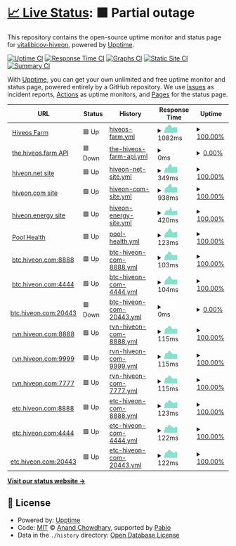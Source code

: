 # [📈 Live Status](https://vitalibicov-hiveon.github.io/status): <!--live status--> **🟧 Partial outage**

This repository contains the open-source uptime monitor and status page for [vitalibicov-hiveon](https://vitalibicov-hiveon.github.io/status), powered by [Upptime](https://github.com/upptime/upptime).

[![Uptime CI](https://github.com/vitalibicov-hiveon/status/workflows/Uptime%20CI/badge.svg)](https://github.com/vitalibicov-hiveon/status/actions?query=workflow%3A%22Uptime+CI%22)
[![Response Time CI](https://github.com/vitalibicov-hiveon/status/workflows/Response%20Time%20CI/badge.svg)](https://github.com/vitalibicov-hiveon/status/actions?query=workflow%3A%22Response+Time+CI%22)
[![Graphs CI](https://github.com/vitalibicov-hiveon/status/workflows/Graphs%20CI/badge.svg)](https://github.com/vitalibicov-hiveon/status/actions?query=workflow%3A%22Graphs+CI%22)
[![Static Site CI](https://github.com/vitalibicov-hiveon/status/workflows/Static%20Site%20CI/badge.svg)](https://github.com/vitalibicov-hiveon/status/actions?query=workflow%3A%22Static+Site+CI%22)
[![Summary CI](https://github.com/vitalibicov-hiveon/status/workflows/Summary%20CI/badge.svg)](https://github.com/vitalibicov-hiveon/status/actions?query=workflow%3A%22Summary+CI%22)

With [Upptime](https://upptime.js.org), you can get your own unlimited and free uptime monitor and status page, powered entirely by a GitHub repository. We use [Issues](https://github.com/vitalibicov-hiveon/status/issues) as incident reports, [Actions](https://github.com/vitalibicov-hiveon/status/actions) as uptime monitors, and [Pages](https://vitalibicov-hiveon.github.io/status) for the status page.

<!--start: status pages-->
<!-- This summary is generated by Upptime (https://github.com/upptime/upptime) -->
<!-- Do not edit this manually, your changes will be overwritten -->
<!-- prettier-ignore -->
| URL | Status | History | Response Time | Uptime |
| --- | ------ | ------- | ------------- | ------ |
| <img alt="" src="https://icons.duckduckgo.com/ip3/the.hiveos.farm.ico" height="13"> [Hiveos Farm](https://the.hiveos.farm) | 🟩 Up | [hiveos-farm.yml](https://github.com/hiveon/status/commits/HEAD/history/hiveos-farm.yml) | <details><summary><img alt="Response time graph" src="./graphs/hiveos-farm/response-time-week.png" height="20"> 1082ms</summary><br><a href="https://status.hiveon.net/history/hiveos-farm"><img alt="Response time 1085" src="https://img.shields.io/endpoint?url=https%3A%2F%2Fraw.githubusercontent.com%2Fhiveon%2Fstatus%2FHEAD%2Fapi%2Fhiveos-farm%2Fresponse-time.json"></a><br><a href="https://status.hiveon.net/history/hiveos-farm"><img alt="24-hour response time 971" src="https://img.shields.io/endpoint?url=https%3A%2F%2Fraw.githubusercontent.com%2Fhiveon%2Fstatus%2FHEAD%2Fapi%2Fhiveos-farm%2Fresponse-time-day.json"></a><br><a href="https://status.hiveon.net/history/hiveos-farm"><img alt="7-day response time 1082" src="https://img.shields.io/endpoint?url=https%3A%2F%2Fraw.githubusercontent.com%2Fhiveon%2Fstatus%2FHEAD%2Fapi%2Fhiveos-farm%2Fresponse-time-week.json"></a><br><a href="https://status.hiveon.net/history/hiveos-farm"><img alt="30-day response time 1099" src="https://img.shields.io/endpoint?url=https%3A%2F%2Fraw.githubusercontent.com%2Fhiveon%2Fstatus%2FHEAD%2Fapi%2Fhiveos-farm%2Fresponse-time-month.json"></a><br><a href="https://status.hiveon.net/history/hiveos-farm"><img alt="1-year response time 1085" src="https://img.shields.io/endpoint?url=https%3A%2F%2Fraw.githubusercontent.com%2Fhiveon%2Fstatus%2FHEAD%2Fapi%2Fhiveos-farm%2Fresponse-time-year.json"></a></details> | <details><summary><a href="https://status.hiveon.net/history/hiveos-farm">100.00%</a></summary><a href="https://status.hiveon.net/history/hiveos-farm"><img alt="All-time uptime 99.90%" src="https://img.shields.io/endpoint?url=https%3A%2F%2Fraw.githubusercontent.com%2Fhiveon%2Fstatus%2FHEAD%2Fapi%2Fhiveos-farm%2Fuptime.json"></a><br><a href="https://status.hiveon.net/history/hiveos-farm"><img alt="24-hour uptime 100.00%" src="https://img.shields.io/endpoint?url=https%3A%2F%2Fraw.githubusercontent.com%2Fhiveon%2Fstatus%2FHEAD%2Fapi%2Fhiveos-farm%2Fuptime-day.json"></a><br><a href="https://status.hiveon.net/history/hiveos-farm"><img alt="7-day uptime 100.00%" src="https://img.shields.io/endpoint?url=https%3A%2F%2Fraw.githubusercontent.com%2Fhiveon%2Fstatus%2FHEAD%2Fapi%2Fhiveos-farm%2Fuptime-week.json"></a><br><a href="https://status.hiveon.net/history/hiveos-farm"><img alt="30-day uptime 99.87%" src="https://img.shields.io/endpoint?url=https%3A%2F%2Fraw.githubusercontent.com%2Fhiveon%2Fstatus%2FHEAD%2Fapi%2Fhiveos-farm%2Fuptime-month.json"></a><br><a href="https://status.hiveon.net/history/hiveos-farm"><img alt="1-year uptime 99.90%" src="https://img.shields.io/endpoint?url=https%3A%2F%2Fraw.githubusercontent.com%2Fhiveon%2Fstatus%2FHEAD%2Fapi%2Fhiveos-farm%2Fuptime-year.json"></a></details>
| <img alt="" src="https://icons.duckduckgo.com/ip3/the.hiveos.farm.ico" height="13"> [the.hiveos.farm API](https://the.hiveos.farm/api/oauth/userinfo) | 🟥 Down | [the-hiveos-farm-api.yml](https://github.com/hiveon/status/commits/HEAD/history/the-hiveos-farm-api.yml) | <details><summary><img alt="Response time graph" src="./graphs/the-hiveos-farm-api/response-time-week.png" height="20"> 0ms</summary><br><a href="https://status.hiveon.net/history/the-hiveos-farm-api"><img alt="Response time 0" src="https://img.shields.io/endpoint?url=https%3A%2F%2Fraw.githubusercontent.com%2Fhiveon%2Fstatus%2FHEAD%2Fapi%2Fthe-hiveos-farm-api%2Fresponse-time.json"></a><br><a href="https://status.hiveon.net/history/the-hiveos-farm-api"><img alt="24-hour response time 0" src="https://img.shields.io/endpoint?url=https%3A%2F%2Fraw.githubusercontent.com%2Fhiveon%2Fstatus%2FHEAD%2Fapi%2Fthe-hiveos-farm-api%2Fresponse-time-day.json"></a><br><a href="https://status.hiveon.net/history/the-hiveos-farm-api"><img alt="7-day response time 0" src="https://img.shields.io/endpoint?url=https%3A%2F%2Fraw.githubusercontent.com%2Fhiveon%2Fstatus%2FHEAD%2Fapi%2Fthe-hiveos-farm-api%2Fresponse-time-week.json"></a><br><a href="https://status.hiveon.net/history/the-hiveos-farm-api"><img alt="30-day response time 0" src="https://img.shields.io/endpoint?url=https%3A%2F%2Fraw.githubusercontent.com%2Fhiveon%2Fstatus%2FHEAD%2Fapi%2Fthe-hiveos-farm-api%2Fresponse-time-month.json"></a><br><a href="https://status.hiveon.net/history/the-hiveos-farm-api"><img alt="1-year response time 0" src="https://img.shields.io/endpoint?url=https%3A%2F%2Fraw.githubusercontent.com%2Fhiveon%2Fstatus%2FHEAD%2Fapi%2Fthe-hiveos-farm-api%2Fresponse-time-year.json"></a></details> | <details><summary><a href="https://status.hiveon.net/history/the-hiveos-farm-api">0.00%</a></summary><a href="https://status.hiveon.net/history/the-hiveos-farm-api"><img alt="All-time uptime 0.00%" src="https://img.shields.io/endpoint?url=https%3A%2F%2Fraw.githubusercontent.com%2Fhiveon%2Fstatus%2FHEAD%2Fapi%2Fthe-hiveos-farm-api%2Fuptime.json"></a><br><a href="https://status.hiveon.net/history/the-hiveos-farm-api"><img alt="24-hour uptime 0.00%" src="https://img.shields.io/endpoint?url=https%3A%2F%2Fraw.githubusercontent.com%2Fhiveon%2Fstatus%2FHEAD%2Fapi%2Fthe-hiveos-farm-api%2Fuptime-day.json"></a><br><a href="https://status.hiveon.net/history/the-hiveos-farm-api"><img alt="7-day uptime 0.00%" src="https://img.shields.io/endpoint?url=https%3A%2F%2Fraw.githubusercontent.com%2Fhiveon%2Fstatus%2FHEAD%2Fapi%2Fthe-hiveos-farm-api%2Fuptime-week.json"></a><br><a href="https://status.hiveon.net/history/the-hiveos-farm-api"><img alt="30-day uptime 0.00%" src="https://img.shields.io/endpoint?url=https%3A%2F%2Fraw.githubusercontent.com%2Fhiveon%2Fstatus%2FHEAD%2Fapi%2Fthe-hiveos-farm-api%2Fuptime-month.json"></a><br><a href="https://status.hiveon.net/history/the-hiveos-farm-api"><img alt="1-year uptime 0.00%" src="https://img.shields.io/endpoint?url=https%3A%2F%2Fraw.githubusercontent.com%2Fhiveon%2Fstatus%2FHEAD%2Fapi%2Fthe-hiveos-farm-api%2Fuptime-year.json"></a></details>
| <img alt="" src="https://icons.duckduckgo.com/ip3/hiveon.net.ico" height="13"> [hiveon.net site](https://hiveon.net) | 🟩 Up | [hiveon-net-site.yml](https://github.com/hiveon/status/commits/HEAD/history/hiveon-net-site.yml) | <details><summary><img alt="Response time graph" src="./graphs/hiveon-net-site/response-time-week.png" height="20"> 349ms</summary><br><a href="https://status.hiveon.net/history/hiveon-net-site"><img alt="Response time 355" src="https://img.shields.io/endpoint?url=https%3A%2F%2Fraw.githubusercontent.com%2Fhiveon%2Fstatus%2FHEAD%2Fapi%2Fhiveon-net-site%2Fresponse-time.json"></a><br><a href="https://status.hiveon.net/history/hiveon-net-site"><img alt="24-hour response time 332" src="https://img.shields.io/endpoint?url=https%3A%2F%2Fraw.githubusercontent.com%2Fhiveon%2Fstatus%2FHEAD%2Fapi%2Fhiveon-net-site%2Fresponse-time-day.json"></a><br><a href="https://status.hiveon.net/history/hiveon-net-site"><img alt="7-day response time 349" src="https://img.shields.io/endpoint?url=https%3A%2F%2Fraw.githubusercontent.com%2Fhiveon%2Fstatus%2FHEAD%2Fapi%2Fhiveon-net-site%2Fresponse-time-week.json"></a><br><a href="https://status.hiveon.net/history/hiveon-net-site"><img alt="30-day response time 357" src="https://img.shields.io/endpoint?url=https%3A%2F%2Fraw.githubusercontent.com%2Fhiveon%2Fstatus%2FHEAD%2Fapi%2Fhiveon-net-site%2Fresponse-time-month.json"></a><br><a href="https://status.hiveon.net/history/hiveon-net-site"><img alt="1-year response time 355" src="https://img.shields.io/endpoint?url=https%3A%2F%2Fraw.githubusercontent.com%2Fhiveon%2Fstatus%2FHEAD%2Fapi%2Fhiveon-net-site%2Fresponse-time-year.json"></a></details> | <details><summary><a href="https://status.hiveon.net/history/hiveon-net-site">100.00%</a></summary><a href="https://status.hiveon.net/history/hiveon-net-site"><img alt="All-time uptime 99.96%" src="https://img.shields.io/endpoint?url=https%3A%2F%2Fraw.githubusercontent.com%2Fhiveon%2Fstatus%2FHEAD%2Fapi%2Fhiveon-net-site%2Fuptime.json"></a><br><a href="https://status.hiveon.net/history/hiveon-net-site"><img alt="24-hour uptime 100.00%" src="https://img.shields.io/endpoint?url=https%3A%2F%2Fraw.githubusercontent.com%2Fhiveon%2Fstatus%2FHEAD%2Fapi%2Fhiveon-net-site%2Fuptime-day.json"></a><br><a href="https://status.hiveon.net/history/hiveon-net-site"><img alt="7-day uptime 100.00%" src="https://img.shields.io/endpoint?url=https%3A%2F%2Fraw.githubusercontent.com%2Fhiveon%2Fstatus%2FHEAD%2Fapi%2Fhiveon-net-site%2Fuptime-week.json"></a><br><a href="https://status.hiveon.net/history/hiveon-net-site"><img alt="30-day uptime 99.93%" src="https://img.shields.io/endpoint?url=https%3A%2F%2Fraw.githubusercontent.com%2Fhiveon%2Fstatus%2FHEAD%2Fapi%2Fhiveon-net-site%2Fuptime-month.json"></a><br><a href="https://status.hiveon.net/history/hiveon-net-site"><img alt="1-year uptime 99.96%" src="https://img.shields.io/endpoint?url=https%3A%2F%2Fraw.githubusercontent.com%2Fhiveon%2Fstatus%2FHEAD%2Fapi%2Fhiveon-net-site%2Fuptime-year.json"></a></details>
| <img alt="" src="https://icons.duckduckgo.com/ip3/hiveon.com.ico" height="13"> [hiveon.com site](https://hiveon.com) | 🟩 Up | [hiveon-com-site.yml](https://github.com/hiveon/status/commits/HEAD/history/hiveon-com-site.yml) | <details><summary><img alt="Response time graph" src="./graphs/hiveon-com-site/response-time-week.png" height="20"> 938ms</summary><br><a href="https://status.hiveon.net/history/hiveon-com-site"><img alt="Response time 925" src="https://img.shields.io/endpoint?url=https%3A%2F%2Fraw.githubusercontent.com%2Fhiveon%2Fstatus%2FHEAD%2Fapi%2Fhiveon-com-site%2Fresponse-time.json"></a><br><a href="https://status.hiveon.net/history/hiveon-com-site"><img alt="24-hour response time 776" src="https://img.shields.io/endpoint?url=https%3A%2F%2Fraw.githubusercontent.com%2Fhiveon%2Fstatus%2FHEAD%2Fapi%2Fhiveon-com-site%2Fresponse-time-day.json"></a><br><a href="https://status.hiveon.net/history/hiveon-com-site"><img alt="7-day response time 938" src="https://img.shields.io/endpoint?url=https%3A%2F%2Fraw.githubusercontent.com%2Fhiveon%2Fstatus%2FHEAD%2Fapi%2Fhiveon-com-site%2Fresponse-time-week.json"></a><br><a href="https://status.hiveon.net/history/hiveon-com-site"><img alt="30-day response time 925" src="https://img.shields.io/endpoint?url=https%3A%2F%2Fraw.githubusercontent.com%2Fhiveon%2Fstatus%2FHEAD%2Fapi%2Fhiveon-com-site%2Fresponse-time-month.json"></a><br><a href="https://status.hiveon.net/history/hiveon-com-site"><img alt="1-year response time 925" src="https://img.shields.io/endpoint?url=https%3A%2F%2Fraw.githubusercontent.com%2Fhiveon%2Fstatus%2FHEAD%2Fapi%2Fhiveon-com-site%2Fresponse-time-year.json"></a></details> | <details><summary><a href="https://status.hiveon.net/history/hiveon-com-site">100.00%</a></summary><a href="https://status.hiveon.net/history/hiveon-com-site"><img alt="All-time uptime 100.00%" src="https://img.shields.io/endpoint?url=https%3A%2F%2Fraw.githubusercontent.com%2Fhiveon%2Fstatus%2FHEAD%2Fapi%2Fhiveon-com-site%2Fuptime.json"></a><br><a href="https://status.hiveon.net/history/hiveon-com-site"><img alt="24-hour uptime 100.00%" src="https://img.shields.io/endpoint?url=https%3A%2F%2Fraw.githubusercontent.com%2Fhiveon%2Fstatus%2FHEAD%2Fapi%2Fhiveon-com-site%2Fuptime-day.json"></a><br><a href="https://status.hiveon.net/history/hiveon-com-site"><img alt="7-day uptime 100.00%" src="https://img.shields.io/endpoint?url=https%3A%2F%2Fraw.githubusercontent.com%2Fhiveon%2Fstatus%2FHEAD%2Fapi%2Fhiveon-com-site%2Fuptime-week.json"></a><br><a href="https://status.hiveon.net/history/hiveon-com-site"><img alt="30-day uptime 100.00%" src="https://img.shields.io/endpoint?url=https%3A%2F%2Fraw.githubusercontent.com%2Fhiveon%2Fstatus%2FHEAD%2Fapi%2Fhiveon-com-site%2Fuptime-month.json"></a><br><a href="https://status.hiveon.net/history/hiveon-com-site"><img alt="1-year uptime 100.00%" src="https://img.shields.io/endpoint?url=https%3A%2F%2Fraw.githubusercontent.com%2Fhiveon%2Fstatus%2FHEAD%2Fapi%2Fhiveon-com-site%2Fuptime-year.json"></a></details>
| <img alt="" src="https://icons.duckduckgo.com/ip3/hiveon.energy.ico" height="13"> [hiveon.energy site](https://hiveon.energy) | 🟩 Up | [hiveon-energy-site.yml](https://github.com/hiveon/status/commits/HEAD/history/hiveon-energy-site.yml) | <details><summary><img alt="Response time graph" src="./graphs/hiveon-energy-site/response-time-week.png" height="20"> 420ms</summary><br><a href="https://status.hiveon.net/history/hiveon-energy-site"><img alt="Response time 274" src="https://img.shields.io/endpoint?url=https%3A%2F%2Fraw.githubusercontent.com%2Fhiveon%2Fstatus%2FHEAD%2Fapi%2Fhiveon-energy-site%2Fresponse-time.json"></a><br><a href="https://status.hiveon.net/history/hiveon-energy-site"><img alt="24-hour response time 428" src="https://img.shields.io/endpoint?url=https%3A%2F%2Fraw.githubusercontent.com%2Fhiveon%2Fstatus%2FHEAD%2Fapi%2Fhiveon-energy-site%2Fresponse-time-day.json"></a><br><a href="https://status.hiveon.net/history/hiveon-energy-site"><img alt="7-day response time 420" src="https://img.shields.io/endpoint?url=https%3A%2F%2Fraw.githubusercontent.com%2Fhiveon%2Fstatus%2FHEAD%2Fapi%2Fhiveon-energy-site%2Fresponse-time-week.json"></a><br><a href="https://status.hiveon.net/history/hiveon-energy-site"><img alt="30-day response time 274" src="https://img.shields.io/endpoint?url=https%3A%2F%2Fraw.githubusercontent.com%2Fhiveon%2Fstatus%2FHEAD%2Fapi%2Fhiveon-energy-site%2Fresponse-time-month.json"></a><br><a href="https://status.hiveon.net/history/hiveon-energy-site"><img alt="1-year response time 274" src="https://img.shields.io/endpoint?url=https%3A%2F%2Fraw.githubusercontent.com%2Fhiveon%2Fstatus%2FHEAD%2Fapi%2Fhiveon-energy-site%2Fresponse-time-year.json"></a></details> | <details><summary><a href="https://status.hiveon.net/history/hiveon-energy-site">100.00%</a></summary><a href="https://status.hiveon.net/history/hiveon-energy-site"><img alt="All-time uptime 100.00%" src="https://img.shields.io/endpoint?url=https%3A%2F%2Fraw.githubusercontent.com%2Fhiveon%2Fstatus%2FHEAD%2Fapi%2Fhiveon-energy-site%2Fuptime.json"></a><br><a href="https://status.hiveon.net/history/hiveon-energy-site"><img alt="24-hour uptime 100.00%" src="https://img.shields.io/endpoint?url=https%3A%2F%2Fraw.githubusercontent.com%2Fhiveon%2Fstatus%2FHEAD%2Fapi%2Fhiveon-energy-site%2Fuptime-day.json"></a><br><a href="https://status.hiveon.net/history/hiveon-energy-site"><img alt="7-day uptime 100.00%" src="https://img.shields.io/endpoint?url=https%3A%2F%2Fraw.githubusercontent.com%2Fhiveon%2Fstatus%2FHEAD%2Fapi%2Fhiveon-energy-site%2Fuptime-week.json"></a><br><a href="https://status.hiveon.net/history/hiveon-energy-site"><img alt="30-day uptime 100.00%" src="https://img.shields.io/endpoint?url=https%3A%2F%2Fraw.githubusercontent.com%2Fhiveon%2Fstatus%2FHEAD%2Fapi%2Fhiveon-energy-site%2Fuptime-month.json"></a><br><a href="https://status.hiveon.net/history/hiveon-energy-site"><img alt="1-year uptime 100.00%" src="https://img.shields.io/endpoint?url=https%3A%2F%2Fraw.githubusercontent.com%2Fhiveon%2Fstatus%2FHEAD%2Fapi%2Fhiveon-energy-site%2Fuptime-year.json"></a></details>
| <img alt="" src="https://icons.duckduckgo.com/ip3/hiveon.net.ico" height="13"> [Pool Health](https://hiveon.net/api/v1/pool/health) | 🟩 Up | [pool-health.yml](https://github.com/hiveon/status/commits/HEAD/history/pool-health.yml) | <details><summary><img alt="Response time graph" src="./graphs/pool-health/response-time-week.png" height="20"> 123ms</summary><br><a href="https://status.hiveon.net/history/pool-health"><img alt="Response time 215" src="https://img.shields.io/endpoint?url=https%3A%2F%2Fraw.githubusercontent.com%2Fhiveon%2Fstatus%2FHEAD%2Fapi%2Fpool-health%2Fresponse-time.json"></a><br><a href="https://status.hiveon.net/history/pool-health"><img alt="24-hour response time 115" src="https://img.shields.io/endpoint?url=https%3A%2F%2Fraw.githubusercontent.com%2Fhiveon%2Fstatus%2FHEAD%2Fapi%2Fpool-health%2Fresponse-time-day.json"></a><br><a href="https://status.hiveon.net/history/pool-health"><img alt="7-day response time 123" src="https://img.shields.io/endpoint?url=https%3A%2F%2Fraw.githubusercontent.com%2Fhiveon%2Fstatus%2FHEAD%2Fapi%2Fpool-health%2Fresponse-time-week.json"></a><br><a href="https://status.hiveon.net/history/pool-health"><img alt="30-day response time 164" src="https://img.shields.io/endpoint?url=https%3A%2F%2Fraw.githubusercontent.com%2Fhiveon%2Fstatus%2FHEAD%2Fapi%2Fpool-health%2Fresponse-time-month.json"></a><br><a href="https://status.hiveon.net/history/pool-health"><img alt="1-year response time 215" src="https://img.shields.io/endpoint?url=https%3A%2F%2Fraw.githubusercontent.com%2Fhiveon%2Fstatus%2FHEAD%2Fapi%2Fpool-health%2Fresponse-time-year.json"></a></details> | <details><summary><a href="https://status.hiveon.net/history/pool-health">100.00%</a></summary><a href="https://status.hiveon.net/history/pool-health"><img alt="All-time uptime 24.97%" src="https://img.shields.io/endpoint?url=https%3A%2F%2Fraw.githubusercontent.com%2Fhiveon%2Fstatus%2FHEAD%2Fapi%2Fpool-health%2Fuptime.json"></a><br><a href="https://status.hiveon.net/history/pool-health"><img alt="24-hour uptime 100.00%" src="https://img.shields.io/endpoint?url=https%3A%2F%2Fraw.githubusercontent.com%2Fhiveon%2Fstatus%2FHEAD%2Fapi%2Fpool-health%2Fuptime-day.json"></a><br><a href="https://status.hiveon.net/history/pool-health"><img alt="7-day uptime 100.00%" src="https://img.shields.io/endpoint?url=https%3A%2F%2Fraw.githubusercontent.com%2Fhiveon%2Fstatus%2FHEAD%2Fapi%2Fpool-health%2Fuptime-week.json"></a><br><a href="https://status.hiveon.net/history/pool-health"><img alt="30-day uptime 38.66%" src="https://img.shields.io/endpoint?url=https%3A%2F%2Fraw.githubusercontent.com%2Fhiveon%2Fstatus%2FHEAD%2Fapi%2Fpool-health%2Fuptime-month.json"></a><br><a href="https://status.hiveon.net/history/pool-health"><img alt="1-year uptime 24.97%" src="https://img.shields.io/endpoint?url=https%3A%2F%2Fraw.githubusercontent.com%2Fhiveon%2Fstatus%2FHEAD%2Fapi%2Fpool-health%2Fuptime-year.json"></a></details>
| <img alt="" src="https://icons.duckduckgo.com/ip3/null.ico" height="13"> [btc.hiveon.com:8888](btc.hiveon.com) | 🟩 Up | [btc-hiveon-com-8888.yml](https://github.com/hiveon/status/commits/HEAD/history/btc-hiveon-com-8888.yml) | <details><summary><img alt="Response time graph" src="./graphs/btc-hiveon-com-8888/response-time-week.png" height="20"> 103ms</summary><br><a href="https://status.hiveon.net/history/btc-hiveon-com-8888"><img alt="Response time 97" src="https://img.shields.io/endpoint?url=https%3A%2F%2Fraw.githubusercontent.com%2Fhiveon%2Fstatus%2FHEAD%2Fapi%2Fbtc-hiveon-com-8888%2Fresponse-time.json"></a><br><a href="https://status.hiveon.net/history/btc-hiveon-com-8888"><img alt="24-hour response time 87" src="https://img.shields.io/endpoint?url=https%3A%2F%2Fraw.githubusercontent.com%2Fhiveon%2Fstatus%2FHEAD%2Fapi%2Fbtc-hiveon-com-8888%2Fresponse-time-day.json"></a><br><a href="https://status.hiveon.net/history/btc-hiveon-com-8888"><img alt="7-day response time 103" src="https://img.shields.io/endpoint?url=https%3A%2F%2Fraw.githubusercontent.com%2Fhiveon%2Fstatus%2FHEAD%2Fapi%2Fbtc-hiveon-com-8888%2Fresponse-time-week.json"></a><br><a href="https://status.hiveon.net/history/btc-hiveon-com-8888"><img alt="30-day response time 97" src="https://img.shields.io/endpoint?url=https%3A%2F%2Fraw.githubusercontent.com%2Fhiveon%2Fstatus%2FHEAD%2Fapi%2Fbtc-hiveon-com-8888%2Fresponse-time-month.json"></a><br><a href="https://status.hiveon.net/history/btc-hiveon-com-8888"><img alt="1-year response time 97" src="https://img.shields.io/endpoint?url=https%3A%2F%2Fraw.githubusercontent.com%2Fhiveon%2Fstatus%2FHEAD%2Fapi%2Fbtc-hiveon-com-8888%2Fresponse-time-year.json"></a></details> | <details><summary><a href="https://status.hiveon.net/history/btc-hiveon-com-8888">100.00%</a></summary><a href="https://status.hiveon.net/history/btc-hiveon-com-8888"><img alt="All-time uptime 100.00%" src="https://img.shields.io/endpoint?url=https%3A%2F%2Fraw.githubusercontent.com%2Fhiveon%2Fstatus%2FHEAD%2Fapi%2Fbtc-hiveon-com-8888%2Fuptime.json"></a><br><a href="https://status.hiveon.net/history/btc-hiveon-com-8888"><img alt="24-hour uptime 100.00%" src="https://img.shields.io/endpoint?url=https%3A%2F%2Fraw.githubusercontent.com%2Fhiveon%2Fstatus%2FHEAD%2Fapi%2Fbtc-hiveon-com-8888%2Fuptime-day.json"></a><br><a href="https://status.hiveon.net/history/btc-hiveon-com-8888"><img alt="7-day uptime 100.00%" src="https://img.shields.io/endpoint?url=https%3A%2F%2Fraw.githubusercontent.com%2Fhiveon%2Fstatus%2FHEAD%2Fapi%2Fbtc-hiveon-com-8888%2Fuptime-week.json"></a><br><a href="https://status.hiveon.net/history/btc-hiveon-com-8888"><img alt="30-day uptime 100.00%" src="https://img.shields.io/endpoint?url=https%3A%2F%2Fraw.githubusercontent.com%2Fhiveon%2Fstatus%2FHEAD%2Fapi%2Fbtc-hiveon-com-8888%2Fuptime-month.json"></a><br><a href="https://status.hiveon.net/history/btc-hiveon-com-8888"><img alt="1-year uptime 100.00%" src="https://img.shields.io/endpoint?url=https%3A%2F%2Fraw.githubusercontent.com%2Fhiveon%2Fstatus%2FHEAD%2Fapi%2Fbtc-hiveon-com-8888%2Fuptime-year.json"></a></details>
| <img alt="" src="https://icons.duckduckgo.com/ip3/null.ico" height="13"> [btc.hiveon.com:4444](btc.hiveon.com) | 🟩 Up | [btc-hiveon-com-4444.yml](https://github.com/hiveon/status/commits/HEAD/history/btc-hiveon-com-4444.yml) | <details><summary><img alt="Response time graph" src="./graphs/btc-hiveon-com-4444/response-time-week.png" height="20"> 104ms</summary><br><a href="https://status.hiveon.net/history/btc-hiveon-com-4444"><img alt="Response time 97" src="https://img.shields.io/endpoint?url=https%3A%2F%2Fraw.githubusercontent.com%2Fhiveon%2Fstatus%2FHEAD%2Fapi%2Fbtc-hiveon-com-4444%2Fresponse-time.json"></a><br><a href="https://status.hiveon.net/history/btc-hiveon-com-4444"><img alt="24-hour response time 87" src="https://img.shields.io/endpoint?url=https%3A%2F%2Fraw.githubusercontent.com%2Fhiveon%2Fstatus%2FHEAD%2Fapi%2Fbtc-hiveon-com-4444%2Fresponse-time-day.json"></a><br><a href="https://status.hiveon.net/history/btc-hiveon-com-4444"><img alt="7-day response time 104" src="https://img.shields.io/endpoint?url=https%3A%2F%2Fraw.githubusercontent.com%2Fhiveon%2Fstatus%2FHEAD%2Fapi%2Fbtc-hiveon-com-4444%2Fresponse-time-week.json"></a><br><a href="https://status.hiveon.net/history/btc-hiveon-com-4444"><img alt="30-day response time 97" src="https://img.shields.io/endpoint?url=https%3A%2F%2Fraw.githubusercontent.com%2Fhiveon%2Fstatus%2FHEAD%2Fapi%2Fbtc-hiveon-com-4444%2Fresponse-time-month.json"></a><br><a href="https://status.hiveon.net/history/btc-hiveon-com-4444"><img alt="1-year response time 97" src="https://img.shields.io/endpoint?url=https%3A%2F%2Fraw.githubusercontent.com%2Fhiveon%2Fstatus%2FHEAD%2Fapi%2Fbtc-hiveon-com-4444%2Fresponse-time-year.json"></a></details> | <details><summary><a href="https://status.hiveon.net/history/btc-hiveon-com-4444">100.00%</a></summary><a href="https://status.hiveon.net/history/btc-hiveon-com-4444"><img alt="All-time uptime 100.00%" src="https://img.shields.io/endpoint?url=https%3A%2F%2Fraw.githubusercontent.com%2Fhiveon%2Fstatus%2FHEAD%2Fapi%2Fbtc-hiveon-com-4444%2Fuptime.json"></a><br><a href="https://status.hiveon.net/history/btc-hiveon-com-4444"><img alt="24-hour uptime 100.00%" src="https://img.shields.io/endpoint?url=https%3A%2F%2Fraw.githubusercontent.com%2Fhiveon%2Fstatus%2FHEAD%2Fapi%2Fbtc-hiveon-com-4444%2Fuptime-day.json"></a><br><a href="https://status.hiveon.net/history/btc-hiveon-com-4444"><img alt="7-day uptime 100.00%" src="https://img.shields.io/endpoint?url=https%3A%2F%2Fraw.githubusercontent.com%2Fhiveon%2Fstatus%2FHEAD%2Fapi%2Fbtc-hiveon-com-4444%2Fuptime-week.json"></a><br><a href="https://status.hiveon.net/history/btc-hiveon-com-4444"><img alt="30-day uptime 100.00%" src="https://img.shields.io/endpoint?url=https%3A%2F%2Fraw.githubusercontent.com%2Fhiveon%2Fstatus%2FHEAD%2Fapi%2Fbtc-hiveon-com-4444%2Fuptime-month.json"></a><br><a href="https://status.hiveon.net/history/btc-hiveon-com-4444"><img alt="1-year uptime 100.00%" src="https://img.shields.io/endpoint?url=https%3A%2F%2Fraw.githubusercontent.com%2Fhiveon%2Fstatus%2FHEAD%2Fapi%2Fbtc-hiveon-com-4444%2Fuptime-year.json"></a></details>
| <img alt="" src="https://icons.duckduckgo.com/ip3/null.ico" height="13"> [btc.hiveon.com:20443](btc.hiveon.com) | 🟥 Down | [btc-hiveon-com-20443.yml](https://github.com/hiveon/status/commits/HEAD/history/btc-hiveon-com-20443.yml) | <details><summary><img alt="Response time graph" src="./graphs/btc-hiveon-com-20443/response-time-week.png" height="20"> 0ms</summary><br><a href="https://status.hiveon.net/history/btc-hiveon-com-20443"><img alt="Response time 0" src="https://img.shields.io/endpoint?url=https%3A%2F%2Fraw.githubusercontent.com%2Fhiveon%2Fstatus%2FHEAD%2Fapi%2Fbtc-hiveon-com-20443%2Fresponse-time.json"></a><br><a href="https://status.hiveon.net/history/btc-hiveon-com-20443"><img alt="24-hour response time 0" src="https://img.shields.io/endpoint?url=https%3A%2F%2Fraw.githubusercontent.com%2Fhiveon%2Fstatus%2FHEAD%2Fapi%2Fbtc-hiveon-com-20443%2Fresponse-time-day.json"></a><br><a href="https://status.hiveon.net/history/btc-hiveon-com-20443"><img alt="7-day response time 0" src="https://img.shields.io/endpoint?url=https%3A%2F%2Fraw.githubusercontent.com%2Fhiveon%2Fstatus%2FHEAD%2Fapi%2Fbtc-hiveon-com-20443%2Fresponse-time-week.json"></a><br><a href="https://status.hiveon.net/history/btc-hiveon-com-20443"><img alt="30-day response time 0" src="https://img.shields.io/endpoint?url=https%3A%2F%2Fraw.githubusercontent.com%2Fhiveon%2Fstatus%2FHEAD%2Fapi%2Fbtc-hiveon-com-20443%2Fresponse-time-month.json"></a><br><a href="https://status.hiveon.net/history/btc-hiveon-com-20443"><img alt="1-year response time 0" src="https://img.shields.io/endpoint?url=https%3A%2F%2Fraw.githubusercontent.com%2Fhiveon%2Fstatus%2FHEAD%2Fapi%2Fbtc-hiveon-com-20443%2Fresponse-time-year.json"></a></details> | <details><summary><a href="https://status.hiveon.net/history/btc-hiveon-com-20443">0.00%</a></summary><a href="https://status.hiveon.net/history/btc-hiveon-com-20443"><img alt="All-time uptime 0.00%" src="https://img.shields.io/endpoint?url=https%3A%2F%2Fraw.githubusercontent.com%2Fhiveon%2Fstatus%2FHEAD%2Fapi%2Fbtc-hiveon-com-20443%2Fuptime.json"></a><br><a href="https://status.hiveon.net/history/btc-hiveon-com-20443"><img alt="24-hour uptime 0.00%" src="https://img.shields.io/endpoint?url=https%3A%2F%2Fraw.githubusercontent.com%2Fhiveon%2Fstatus%2FHEAD%2Fapi%2Fbtc-hiveon-com-20443%2Fuptime-day.json"></a><br><a href="https://status.hiveon.net/history/btc-hiveon-com-20443"><img alt="7-day uptime 0.00%" src="https://img.shields.io/endpoint?url=https%3A%2F%2Fraw.githubusercontent.com%2Fhiveon%2Fstatus%2FHEAD%2Fapi%2Fbtc-hiveon-com-20443%2Fuptime-week.json"></a><br><a href="https://status.hiveon.net/history/btc-hiveon-com-20443"><img alt="30-day uptime 0.00%" src="https://img.shields.io/endpoint?url=https%3A%2F%2Fraw.githubusercontent.com%2Fhiveon%2Fstatus%2FHEAD%2Fapi%2Fbtc-hiveon-com-20443%2Fuptime-month.json"></a><br><a href="https://status.hiveon.net/history/btc-hiveon-com-20443"><img alt="1-year uptime 0.00%" src="https://img.shields.io/endpoint?url=https%3A%2F%2Fraw.githubusercontent.com%2Fhiveon%2Fstatus%2FHEAD%2Fapi%2Fbtc-hiveon-com-20443%2Fuptime-year.json"></a></details>
| <img alt="" src="https://icons.duckduckgo.com/ip3/null.ico" height="13"> [rvn.hiveon.com:8888](rvn.hiveon.com) | 🟩 Up | [rvn-hiveon-com-8888.yml](https://github.com/hiveon/status/commits/HEAD/history/rvn-hiveon-com-8888.yml) | <details><summary><img alt="Response time graph" src="./graphs/rvn-hiveon-com-8888/response-time-week.png" height="20"> 115ms</summary><br><a href="https://status.hiveon.net/history/rvn-hiveon-com-8888"><img alt="Response time 123" src="https://img.shields.io/endpoint?url=https%3A%2F%2Fraw.githubusercontent.com%2Fhiveon%2Fstatus%2FHEAD%2Fapi%2Frvn-hiveon-com-8888%2Fresponse-time.json"></a><br><a href="https://status.hiveon.net/history/rvn-hiveon-com-8888"><img alt="24-hour response time 93" src="https://img.shields.io/endpoint?url=https%3A%2F%2Fraw.githubusercontent.com%2Fhiveon%2Fstatus%2FHEAD%2Fapi%2Frvn-hiveon-com-8888%2Fresponse-time-day.json"></a><br><a href="https://status.hiveon.net/history/rvn-hiveon-com-8888"><img alt="7-day response time 115" src="https://img.shields.io/endpoint?url=https%3A%2F%2Fraw.githubusercontent.com%2Fhiveon%2Fstatus%2FHEAD%2Fapi%2Frvn-hiveon-com-8888%2Fresponse-time-week.json"></a><br><a href="https://status.hiveon.net/history/rvn-hiveon-com-8888"><img alt="30-day response time 123" src="https://img.shields.io/endpoint?url=https%3A%2F%2Fraw.githubusercontent.com%2Fhiveon%2Fstatus%2FHEAD%2Fapi%2Frvn-hiveon-com-8888%2Fresponse-time-month.json"></a><br><a href="https://status.hiveon.net/history/rvn-hiveon-com-8888"><img alt="1-year response time 123" src="https://img.shields.io/endpoint?url=https%3A%2F%2Fraw.githubusercontent.com%2Fhiveon%2Fstatus%2FHEAD%2Fapi%2Frvn-hiveon-com-8888%2Fresponse-time-year.json"></a></details> | <details><summary><a href="https://status.hiveon.net/history/rvn-hiveon-com-8888">100.00%</a></summary><a href="https://status.hiveon.net/history/rvn-hiveon-com-8888"><img alt="All-time uptime 100.00%" src="https://img.shields.io/endpoint?url=https%3A%2F%2Fraw.githubusercontent.com%2Fhiveon%2Fstatus%2FHEAD%2Fapi%2Frvn-hiveon-com-8888%2Fuptime.json"></a><br><a href="https://status.hiveon.net/history/rvn-hiveon-com-8888"><img alt="24-hour uptime 100.00%" src="https://img.shields.io/endpoint?url=https%3A%2F%2Fraw.githubusercontent.com%2Fhiveon%2Fstatus%2FHEAD%2Fapi%2Frvn-hiveon-com-8888%2Fuptime-day.json"></a><br><a href="https://status.hiveon.net/history/rvn-hiveon-com-8888"><img alt="7-day uptime 100.00%" src="https://img.shields.io/endpoint?url=https%3A%2F%2Fraw.githubusercontent.com%2Fhiveon%2Fstatus%2FHEAD%2Fapi%2Frvn-hiveon-com-8888%2Fuptime-week.json"></a><br><a href="https://status.hiveon.net/history/rvn-hiveon-com-8888"><img alt="30-day uptime 100.00%" src="https://img.shields.io/endpoint?url=https%3A%2F%2Fraw.githubusercontent.com%2Fhiveon%2Fstatus%2FHEAD%2Fapi%2Frvn-hiveon-com-8888%2Fuptime-month.json"></a><br><a href="https://status.hiveon.net/history/rvn-hiveon-com-8888"><img alt="1-year uptime 100.00%" src="https://img.shields.io/endpoint?url=https%3A%2F%2Fraw.githubusercontent.com%2Fhiveon%2Fstatus%2FHEAD%2Fapi%2Frvn-hiveon-com-8888%2Fuptime-year.json"></a></details>
| <img alt="" src="https://icons.duckduckgo.com/ip3/null.ico" height="13"> [rvn.hiveon.com:9999](rvn.hiveon.com) | 🟩 Up | [rvn-hiveon-com-9999.yml](https://github.com/hiveon/status/commits/HEAD/history/rvn-hiveon-com-9999.yml) | <details><summary><img alt="Response time graph" src="./graphs/rvn-hiveon-com-9999/response-time-week.png" height="20"> 115ms</summary><br><a href="https://status.hiveon.net/history/rvn-hiveon-com-9999"><img alt="Response time 122" src="https://img.shields.io/endpoint?url=https%3A%2F%2Fraw.githubusercontent.com%2Fhiveon%2Fstatus%2FHEAD%2Fapi%2Frvn-hiveon-com-9999%2Fresponse-time.json"></a><br><a href="https://status.hiveon.net/history/rvn-hiveon-com-9999"><img alt="24-hour response time 94" src="https://img.shields.io/endpoint?url=https%3A%2F%2Fraw.githubusercontent.com%2Fhiveon%2Fstatus%2FHEAD%2Fapi%2Frvn-hiveon-com-9999%2Fresponse-time-day.json"></a><br><a href="https://status.hiveon.net/history/rvn-hiveon-com-9999"><img alt="7-day response time 115" src="https://img.shields.io/endpoint?url=https%3A%2F%2Fraw.githubusercontent.com%2Fhiveon%2Fstatus%2FHEAD%2Fapi%2Frvn-hiveon-com-9999%2Fresponse-time-week.json"></a><br><a href="https://status.hiveon.net/history/rvn-hiveon-com-9999"><img alt="30-day response time 122" src="https://img.shields.io/endpoint?url=https%3A%2F%2Fraw.githubusercontent.com%2Fhiveon%2Fstatus%2FHEAD%2Fapi%2Frvn-hiveon-com-9999%2Fresponse-time-month.json"></a><br><a href="https://status.hiveon.net/history/rvn-hiveon-com-9999"><img alt="1-year response time 122" src="https://img.shields.io/endpoint?url=https%3A%2F%2Fraw.githubusercontent.com%2Fhiveon%2Fstatus%2FHEAD%2Fapi%2Frvn-hiveon-com-9999%2Fresponse-time-year.json"></a></details> | <details><summary><a href="https://status.hiveon.net/history/rvn-hiveon-com-9999">100.00%</a></summary><a href="https://status.hiveon.net/history/rvn-hiveon-com-9999"><img alt="All-time uptime 100.00%" src="https://img.shields.io/endpoint?url=https%3A%2F%2Fraw.githubusercontent.com%2Fhiveon%2Fstatus%2FHEAD%2Fapi%2Frvn-hiveon-com-9999%2Fuptime.json"></a><br><a href="https://status.hiveon.net/history/rvn-hiveon-com-9999"><img alt="24-hour uptime 100.00%" src="https://img.shields.io/endpoint?url=https%3A%2F%2Fraw.githubusercontent.com%2Fhiveon%2Fstatus%2FHEAD%2Fapi%2Frvn-hiveon-com-9999%2Fuptime-day.json"></a><br><a href="https://status.hiveon.net/history/rvn-hiveon-com-9999"><img alt="7-day uptime 100.00%" src="https://img.shields.io/endpoint?url=https%3A%2F%2Fraw.githubusercontent.com%2Fhiveon%2Fstatus%2FHEAD%2Fapi%2Frvn-hiveon-com-9999%2Fuptime-week.json"></a><br><a href="https://status.hiveon.net/history/rvn-hiveon-com-9999"><img alt="30-day uptime 100.00%" src="https://img.shields.io/endpoint?url=https%3A%2F%2Fraw.githubusercontent.com%2Fhiveon%2Fstatus%2FHEAD%2Fapi%2Frvn-hiveon-com-9999%2Fuptime-month.json"></a><br><a href="https://status.hiveon.net/history/rvn-hiveon-com-9999"><img alt="1-year uptime 100.00%" src="https://img.shields.io/endpoint?url=https%3A%2F%2Fraw.githubusercontent.com%2Fhiveon%2Fstatus%2FHEAD%2Fapi%2Frvn-hiveon-com-9999%2Fuptime-year.json"></a></details>
| <img alt="" src="https://icons.duckduckgo.com/ip3/null.ico" height="13"> [rvn.hiveon.com:7777](rvn.hiveon.com) | 🟩 Up | [rvn-hiveon-com-7777.yml](https://github.com/hiveon/status/commits/HEAD/history/rvn-hiveon-com-7777.yml) | <details><summary><img alt="Response time graph" src="./graphs/rvn-hiveon-com-7777/response-time-week.png" height="20"> 115ms</summary><br><a href="https://status.hiveon.net/history/rvn-hiveon-com-7777"><img alt="Response time 122" src="https://img.shields.io/endpoint?url=https%3A%2F%2Fraw.githubusercontent.com%2Fhiveon%2Fstatus%2FHEAD%2Fapi%2Frvn-hiveon-com-7777%2Fresponse-time.json"></a><br><a href="https://status.hiveon.net/history/rvn-hiveon-com-7777"><img alt="24-hour response time 93" src="https://img.shields.io/endpoint?url=https%3A%2F%2Fraw.githubusercontent.com%2Fhiveon%2Fstatus%2FHEAD%2Fapi%2Frvn-hiveon-com-7777%2Fresponse-time-day.json"></a><br><a href="https://status.hiveon.net/history/rvn-hiveon-com-7777"><img alt="7-day response time 115" src="https://img.shields.io/endpoint?url=https%3A%2F%2Fraw.githubusercontent.com%2Fhiveon%2Fstatus%2FHEAD%2Fapi%2Frvn-hiveon-com-7777%2Fresponse-time-week.json"></a><br><a href="https://status.hiveon.net/history/rvn-hiveon-com-7777"><img alt="30-day response time 122" src="https://img.shields.io/endpoint?url=https%3A%2F%2Fraw.githubusercontent.com%2Fhiveon%2Fstatus%2FHEAD%2Fapi%2Frvn-hiveon-com-7777%2Fresponse-time-month.json"></a><br><a href="https://status.hiveon.net/history/rvn-hiveon-com-7777"><img alt="1-year response time 122" src="https://img.shields.io/endpoint?url=https%3A%2F%2Fraw.githubusercontent.com%2Fhiveon%2Fstatus%2FHEAD%2Fapi%2Frvn-hiveon-com-7777%2Fresponse-time-year.json"></a></details> | <details><summary><a href="https://status.hiveon.net/history/rvn-hiveon-com-7777">100.00%</a></summary><a href="https://status.hiveon.net/history/rvn-hiveon-com-7777"><img alt="All-time uptime 100.00%" src="https://img.shields.io/endpoint?url=https%3A%2F%2Fraw.githubusercontent.com%2Fhiveon%2Fstatus%2FHEAD%2Fapi%2Frvn-hiveon-com-7777%2Fuptime.json"></a><br><a href="https://status.hiveon.net/history/rvn-hiveon-com-7777"><img alt="24-hour uptime 100.00%" src="https://img.shields.io/endpoint?url=https%3A%2F%2Fraw.githubusercontent.com%2Fhiveon%2Fstatus%2FHEAD%2Fapi%2Frvn-hiveon-com-7777%2Fuptime-day.json"></a><br><a href="https://status.hiveon.net/history/rvn-hiveon-com-7777"><img alt="7-day uptime 100.00%" src="https://img.shields.io/endpoint?url=https%3A%2F%2Fraw.githubusercontent.com%2Fhiveon%2Fstatus%2FHEAD%2Fapi%2Frvn-hiveon-com-7777%2Fuptime-week.json"></a><br><a href="https://status.hiveon.net/history/rvn-hiveon-com-7777"><img alt="30-day uptime 100.00%" src="https://img.shields.io/endpoint?url=https%3A%2F%2Fraw.githubusercontent.com%2Fhiveon%2Fstatus%2FHEAD%2Fapi%2Frvn-hiveon-com-7777%2Fuptime-month.json"></a><br><a href="https://status.hiveon.net/history/rvn-hiveon-com-7777"><img alt="1-year uptime 100.00%" src="https://img.shields.io/endpoint?url=https%3A%2F%2Fraw.githubusercontent.com%2Fhiveon%2Fstatus%2FHEAD%2Fapi%2Frvn-hiveon-com-7777%2Fuptime-year.json"></a></details>
| <img alt="" src="https://icons.duckduckgo.com/ip3/null.ico" height="13"> [etc.hiveon.com:8888](etc.hiveon.com) | 🟩 Up | [etc-hiveon-com-8888.yml](https://github.com/hiveon/status/commits/HEAD/history/etc-hiveon-com-8888.yml) | <details><summary><img alt="Response time graph" src="./graphs/etc-hiveon-com-8888/response-time-week.png" height="20"> 123ms</summary><br><a href="https://status.hiveon.net/history/etc-hiveon-com-8888"><img alt="Response time 123" src="https://img.shields.io/endpoint?url=https%3A%2F%2Fraw.githubusercontent.com%2Fhiveon%2Fstatus%2FHEAD%2Fapi%2Fetc-hiveon-com-8888%2Fresponse-time.json"></a><br><a href="https://status.hiveon.net/history/etc-hiveon-com-8888"><img alt="24-hour response time 113" src="https://img.shields.io/endpoint?url=https%3A%2F%2Fraw.githubusercontent.com%2Fhiveon%2Fstatus%2FHEAD%2Fapi%2Fetc-hiveon-com-8888%2Fresponse-time-day.json"></a><br><a href="https://status.hiveon.net/history/etc-hiveon-com-8888"><img alt="7-day response time 123" src="https://img.shields.io/endpoint?url=https%3A%2F%2Fraw.githubusercontent.com%2Fhiveon%2Fstatus%2FHEAD%2Fapi%2Fetc-hiveon-com-8888%2Fresponse-time-week.json"></a><br><a href="https://status.hiveon.net/history/etc-hiveon-com-8888"><img alt="30-day response time 123" src="https://img.shields.io/endpoint?url=https%3A%2F%2Fraw.githubusercontent.com%2Fhiveon%2Fstatus%2FHEAD%2Fapi%2Fetc-hiveon-com-8888%2Fresponse-time-month.json"></a><br><a href="https://status.hiveon.net/history/etc-hiveon-com-8888"><img alt="1-year response time 123" src="https://img.shields.io/endpoint?url=https%3A%2F%2Fraw.githubusercontent.com%2Fhiveon%2Fstatus%2FHEAD%2Fapi%2Fetc-hiveon-com-8888%2Fresponse-time-year.json"></a></details> | <details><summary><a href="https://status.hiveon.net/history/etc-hiveon-com-8888">100.00%</a></summary><a href="https://status.hiveon.net/history/etc-hiveon-com-8888"><img alt="All-time uptime 100.00%" src="https://img.shields.io/endpoint?url=https%3A%2F%2Fraw.githubusercontent.com%2Fhiveon%2Fstatus%2FHEAD%2Fapi%2Fetc-hiveon-com-8888%2Fuptime.json"></a><br><a href="https://status.hiveon.net/history/etc-hiveon-com-8888"><img alt="24-hour uptime 100.00%" src="https://img.shields.io/endpoint?url=https%3A%2F%2Fraw.githubusercontent.com%2Fhiveon%2Fstatus%2FHEAD%2Fapi%2Fetc-hiveon-com-8888%2Fuptime-day.json"></a><br><a href="https://status.hiveon.net/history/etc-hiveon-com-8888"><img alt="7-day uptime 100.00%" src="https://img.shields.io/endpoint?url=https%3A%2F%2Fraw.githubusercontent.com%2Fhiveon%2Fstatus%2FHEAD%2Fapi%2Fetc-hiveon-com-8888%2Fuptime-week.json"></a><br><a href="https://status.hiveon.net/history/etc-hiveon-com-8888"><img alt="30-day uptime 100.00%" src="https://img.shields.io/endpoint?url=https%3A%2F%2Fraw.githubusercontent.com%2Fhiveon%2Fstatus%2FHEAD%2Fapi%2Fetc-hiveon-com-8888%2Fuptime-month.json"></a><br><a href="https://status.hiveon.net/history/etc-hiveon-com-8888"><img alt="1-year uptime 100.00%" src="https://img.shields.io/endpoint?url=https%3A%2F%2Fraw.githubusercontent.com%2Fhiveon%2Fstatus%2FHEAD%2Fapi%2Fetc-hiveon-com-8888%2Fuptime-year.json"></a></details>
| <img alt="" src="https://icons.duckduckgo.com/ip3/null.ico" height="13"> [etc.hiveon.com:4444](etc.hiveon.com) | 🟩 Up | [etc-hiveon-com-4444.yml](https://github.com/hiveon/status/commits/HEAD/history/etc-hiveon-com-4444.yml) | <details><summary><img alt="Response time graph" src="./graphs/etc-hiveon-com-4444/response-time-week.png" height="20"> 122ms</summary><br><a href="https://status.hiveon.net/history/etc-hiveon-com-4444"><img alt="Response time 123" src="https://img.shields.io/endpoint?url=https%3A%2F%2Fraw.githubusercontent.com%2Fhiveon%2Fstatus%2FHEAD%2Fapi%2Fetc-hiveon-com-4444%2Fresponse-time.json"></a><br><a href="https://status.hiveon.net/history/etc-hiveon-com-4444"><img alt="24-hour response time 113" src="https://img.shields.io/endpoint?url=https%3A%2F%2Fraw.githubusercontent.com%2Fhiveon%2Fstatus%2FHEAD%2Fapi%2Fetc-hiveon-com-4444%2Fresponse-time-day.json"></a><br><a href="https://status.hiveon.net/history/etc-hiveon-com-4444"><img alt="7-day response time 122" src="https://img.shields.io/endpoint?url=https%3A%2F%2Fraw.githubusercontent.com%2Fhiveon%2Fstatus%2FHEAD%2Fapi%2Fetc-hiveon-com-4444%2Fresponse-time-week.json"></a><br><a href="https://status.hiveon.net/history/etc-hiveon-com-4444"><img alt="30-day response time 123" src="https://img.shields.io/endpoint?url=https%3A%2F%2Fraw.githubusercontent.com%2Fhiveon%2Fstatus%2FHEAD%2Fapi%2Fetc-hiveon-com-4444%2Fresponse-time-month.json"></a><br><a href="https://status.hiveon.net/history/etc-hiveon-com-4444"><img alt="1-year response time 123" src="https://img.shields.io/endpoint?url=https%3A%2F%2Fraw.githubusercontent.com%2Fhiveon%2Fstatus%2FHEAD%2Fapi%2Fetc-hiveon-com-4444%2Fresponse-time-year.json"></a></details> | <details><summary><a href="https://status.hiveon.net/history/etc-hiveon-com-4444">100.00%</a></summary><a href="https://status.hiveon.net/history/etc-hiveon-com-4444"><img alt="All-time uptime 100.00%" src="https://img.shields.io/endpoint?url=https%3A%2F%2Fraw.githubusercontent.com%2Fhiveon%2Fstatus%2FHEAD%2Fapi%2Fetc-hiveon-com-4444%2Fuptime.json"></a><br><a href="https://status.hiveon.net/history/etc-hiveon-com-4444"><img alt="24-hour uptime 100.00%" src="https://img.shields.io/endpoint?url=https%3A%2F%2Fraw.githubusercontent.com%2Fhiveon%2Fstatus%2FHEAD%2Fapi%2Fetc-hiveon-com-4444%2Fuptime-day.json"></a><br><a href="https://status.hiveon.net/history/etc-hiveon-com-4444"><img alt="7-day uptime 100.00%" src="https://img.shields.io/endpoint?url=https%3A%2F%2Fraw.githubusercontent.com%2Fhiveon%2Fstatus%2FHEAD%2Fapi%2Fetc-hiveon-com-4444%2Fuptime-week.json"></a><br><a href="https://status.hiveon.net/history/etc-hiveon-com-4444"><img alt="30-day uptime 100.00%" src="https://img.shields.io/endpoint?url=https%3A%2F%2Fraw.githubusercontent.com%2Fhiveon%2Fstatus%2FHEAD%2Fapi%2Fetc-hiveon-com-4444%2Fuptime-month.json"></a><br><a href="https://status.hiveon.net/history/etc-hiveon-com-4444"><img alt="1-year uptime 100.00%" src="https://img.shields.io/endpoint?url=https%3A%2F%2Fraw.githubusercontent.com%2Fhiveon%2Fstatus%2FHEAD%2Fapi%2Fetc-hiveon-com-4444%2Fuptime-year.json"></a></details>
| <img alt="" src="https://icons.duckduckgo.com/ip3/null.ico" height="13"> [etc.hiveon.com:20443](etc.hiveon.com) | 🟩 Up | [etc-hiveon-com-20443.yml](https://github.com/hiveon/status/commits/HEAD/history/etc-hiveon-com-20443.yml) | <details><summary><img alt="Response time graph" src="./graphs/etc-hiveon-com-20443/response-time-week.png" height="20"> 122ms</summary><br><a href="https://status.hiveon.net/history/etc-hiveon-com-20443"><img alt="Response time 123" src="https://img.shields.io/endpoint?url=https%3A%2F%2Fraw.githubusercontent.com%2Fhiveon%2Fstatus%2FHEAD%2Fapi%2Fetc-hiveon-com-20443%2Fresponse-time.json"></a><br><a href="https://status.hiveon.net/history/etc-hiveon-com-20443"><img alt="24-hour response time 113" src="https://img.shields.io/endpoint?url=https%3A%2F%2Fraw.githubusercontent.com%2Fhiveon%2Fstatus%2FHEAD%2Fapi%2Fetc-hiveon-com-20443%2Fresponse-time-day.json"></a><br><a href="https://status.hiveon.net/history/etc-hiveon-com-20443"><img alt="7-day response time 122" src="https://img.shields.io/endpoint?url=https%3A%2F%2Fraw.githubusercontent.com%2Fhiveon%2Fstatus%2FHEAD%2Fapi%2Fetc-hiveon-com-20443%2Fresponse-time-week.json"></a><br><a href="https://status.hiveon.net/history/etc-hiveon-com-20443"><img alt="30-day response time 123" src="https://img.shields.io/endpoint?url=https%3A%2F%2Fraw.githubusercontent.com%2Fhiveon%2Fstatus%2FHEAD%2Fapi%2Fetc-hiveon-com-20443%2Fresponse-time-month.json"></a><br><a href="https://status.hiveon.net/history/etc-hiveon-com-20443"><img alt="1-year response time 123" src="https://img.shields.io/endpoint?url=https%3A%2F%2Fraw.githubusercontent.com%2Fhiveon%2Fstatus%2FHEAD%2Fapi%2Fetc-hiveon-com-20443%2Fresponse-time-year.json"></a></details> | <details><summary><a href="https://status.hiveon.net/history/etc-hiveon-com-20443">100.00%</a></summary><a href="https://status.hiveon.net/history/etc-hiveon-com-20443"><img alt="All-time uptime 100.00%" src="https://img.shields.io/endpoint?url=https%3A%2F%2Fraw.githubusercontent.com%2Fhiveon%2Fstatus%2FHEAD%2Fapi%2Fetc-hiveon-com-20443%2Fuptime.json"></a><br><a href="https://status.hiveon.net/history/etc-hiveon-com-20443"><img alt="24-hour uptime 100.00%" src="https://img.shields.io/endpoint?url=https%3A%2F%2Fraw.githubusercontent.com%2Fhiveon%2Fstatus%2FHEAD%2Fapi%2Fetc-hiveon-com-20443%2Fuptime-day.json"></a><br><a href="https://status.hiveon.net/history/etc-hiveon-com-20443"><img alt="7-day uptime 100.00%" src="https://img.shields.io/endpoint?url=https%3A%2F%2Fraw.githubusercontent.com%2Fhiveon%2Fstatus%2FHEAD%2Fapi%2Fetc-hiveon-com-20443%2Fuptime-week.json"></a><br><a href="https://status.hiveon.net/history/etc-hiveon-com-20443"><img alt="30-day uptime 100.00%" src="https://img.shields.io/endpoint?url=https%3A%2F%2Fraw.githubusercontent.com%2Fhiveon%2Fstatus%2FHEAD%2Fapi%2Fetc-hiveon-com-20443%2Fuptime-month.json"></a><br><a href="https://status.hiveon.net/history/etc-hiveon-com-20443"><img alt="1-year uptime 100.00%" src="https://img.shields.io/endpoint?url=https%3A%2F%2Fraw.githubusercontent.com%2Fhiveon%2Fstatus%2FHEAD%2Fapi%2Fetc-hiveon-com-20443%2Fuptime-year.json"></a></details>

<!--end: status pages-->

[**Visit our status website →**](https://vitalibicov-hiveon.github.io/status)

## 📄 License

- Powered by: [Upptime](https://github.com/upptime/upptime)
- Code: [MIT](./LICENSE) © [Anand Chowdhary](https://anandchowdhary.com), supported by [Pabio](https://pabio.com)
- Data in the `./history` directory: [Open Database License](https://opendatacommons.org/licenses/odbl/1-0/)
